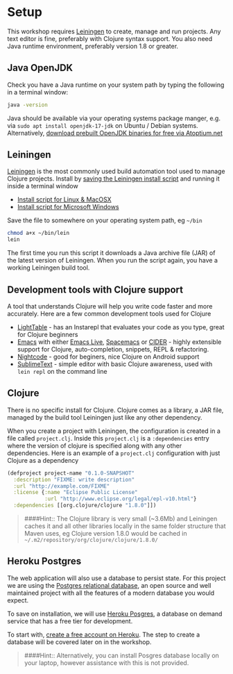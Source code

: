 # Setup

<!-- TODO: Review setup - merge any useful content into requirements page -->

  This workshop requires [Leiningen](http://leiningen.org/) to create, manage and run projects.  Any text editor is fine, preferably with Clojure syntax support.  You also need Java runtime environment, preferably version 1.8 or greater.

## Java OpenJDK

Check you have a Java runtime on your system path by typing the following in a terminal window:

```bash
java -version
```

Java should be available via your operating systems package manger, e.g. via `sudo apt install openjdk-17-jdk` on Ubuntu / Debian systems.  Alternatively, [download prebuilt OpenJDK binaries for free via Atoptium.net](https://adoptium.net/)


## Leiningen
  [Leiningen](http://leiningen.org/) is the most commonly used build automation tool used to manage Clojure projects.  Install by [saving the Leiningen install script](https://raw.githubusercontent.com/technomancy/leiningen/stable/bin/lein) and running it inside a terminal window

* [Install script for Linux & MacOSX](https://raw.githubusercontent.com/technomancy/leiningen/stable/bin/lein)
* [Install script for Microsoft Windows](https://raw.githubusercontent.com/technomancy/leiningen/stable/bin/lein.bat)


Save the file to somewhere on your operating system path, eg `~/bin`

```bash
chmod a+x ~/bin/lein
lein
```

 The first time you run this script it downloads a Java archive file (JAR) of the latest version of Leiningen.  When you run the script again, you have a working Leiningen build tool.


## Development tools with Clojure support

A tool that understands Clojure will help you write code faster and more accurately.  Here are a few common development tools used for Clojure

* [LightTable](http://lighttable.com/) - has an Instarepl that evaluates your code as you type, great for Clojure beginners
* [Emacs](http://www.gnu.org/software/emacs/)  with either [Emacs Live](https://github.com/overtone/emacs-live), [Spacemacs](https://github.com/syl20bnr/spacemacs) or [CIDER](https://github.com/clojure-emacs/cider) -  highly extensible support for Clojure, auto-completion, snippets, REPL & refactoring.
* [Nightcode](https://nightcode.info/) - good for beginers, nice Clojure on Android support
* [SublimeText](http://www.sublimetext.com/) - simple editor with basic Clojure awareness, used with `lein repl` on the command line


## Clojure

There is no specific install for Clojure.  Clojure comes as a library, a JAR file, managed by the build tool Leiningen just like any other dependency.

When you create a project with Leiningen, the configuration is created in a file called `project.clj`.  Inside this `project.clj` is a `:dependencies` entry where the version of clojure is specified along with any other dependencies.  Here is an example of a `project.clj` configuration with just Clojure as a dependency

```clojure
(defproject project-name "0.1.0-SNAPSHOT"
  :description "FIXME: write description"
  :url "http://example.com/FIXME"
  :license {:name "Eclipse Public License"
            :url "http://www.eclipse.org/legal/epl-v10.html"}
  :dependencies [[org.clojure/clojure "1.8.0"]])
```

> ####Hint:: The Clojure library is very small (~3.6Mb) and Leiningen caches it and all other libraries locally in the same folder structure that Maven uses, eg Clojure version 1.8.0 would be cached in ` ~/.m2/repository/org/clojure/clojure/1.8.0/`


## Heroku Postgres

The web application will also use a database to persist state.  For this project we are using the [Postgres relational database](http://www.postgresql.org/), an open source and well maintained project with all the features of a modern database you would expect.

To save on installation, we will use [Heroku Posgres](https://www.heroku.com/postgres), a database on demand service that has a free tier for development.

To start with, [create a free account on Heroku](https://heroku.com).  The step to create a database will be covered later on in the workshop.

> ####Hint:: Alternatively, you can install Posgres database locally on your laptop, however assistance with this is not provided.
